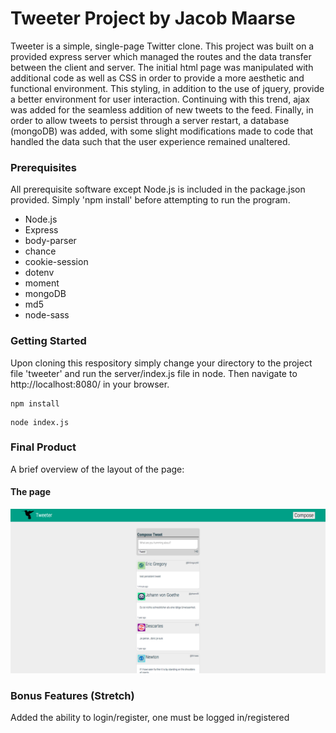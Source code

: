 # Tweeter Project by Jacob Maarse

Tweeter is a simple, single-page Twitter clone. This project was built on a provided express server which managed the routes and the data transfer between the client and server. The initial html page was manipulated with additional code as well as CSS in order to provide a more aesthetic and functional environment. This styling, in addition to the use of jquery, provide a better environment for user interaction. Continuing with this trend, ajax was added for the seamless addition of new tweets to the feed. Finally, in order to allow tweets to persist through a server restart, a database (mongoDB) was added, with some slight modifications made to code that handled the data such that the user experience remained unaltered.

### Prerequisites

All prerequisite software except Node.js is included in the package.json provided. Simply 'npm install' before attempting to run the program.
- Node.js
- Express
- body-parser
- chance
- cookie-session
- dotenv
- moment
- mongoDB
- md5
- node-sass

### Getting Started
Upon cloning this respository simply change your directory to the project file 'tweeter' and run the server/index.js file in node. Then navigate to http://localhost:8080/ in your browser.

```
npm install
```
```
node index.js
```
### Final Product

A brief overview of the layout of the page:
#### The page
!["Screenshot of the feed"](https://github.com/maarsej/tweeter/blob/master/docs/Screen%20Shot%202018-03-28%20at%2012.58.22%20PM.png?raw=true)


### Bonus Features (Stretch)
Added the ability to login/register, one must be logged in/registered
